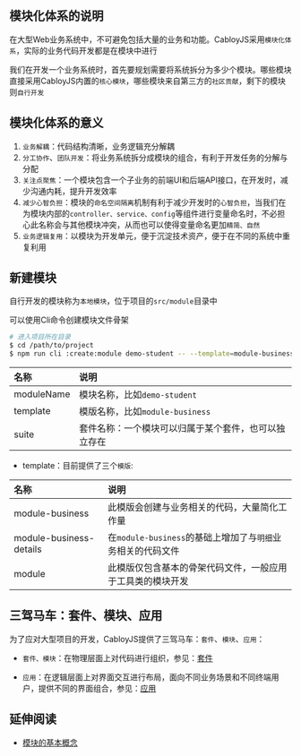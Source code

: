 ## 模块化体系的说明

在大型Web业务系统中，不可避免包括大量的业务和功能。CabloyJS采用`模块化体系`，实际的业务代码开发都是在模块中进行

我们在开发一个业务系统时，首先要规划需要将系统拆分为多少个模块。哪些模块直接采用CabloyJS内置的`核心模块`，哪些模块来自第三方的`社区贡献`，剩下的模块则`自行开发`

## 模块化体系的意义

1. `业务解耦`：代码结构清晰，业务逻辑充分解耦
2. `分工协作`、`团队开发`：将业务系统拆分成模块的组合，有利于开发任务的分解与分配
3. `关注点聚焦`：一个模块包含一个子业务的前端UI和后端API接口，在开发时，减少沟通内耗，提升开发效率
4. `减少心智负担`：模块的`命名空间隔离`机制有利于减少开发时的`心智负担`，当我们在为模块内部的`controller、service、config`等组件进行变量命名时，不必担心此名称会与其他模块冲突，从而也可以使得变量命名更加`精简、自然`
5. `业务逻辑复用`：以模块为开发单元，便于沉淀技术资产，便于在不同的系统中重复利用

## 新建模块

自行开发的模块称为`本地模块`，位于项目的`src/module`目录中

可以使用Cli命令创建模块文件骨架

``` bash
# 进入项目所在目录
$ cd /path/to/project
$ npm run cli :create:module demo-student -- --template=module-business --suite=
```

| **名称** | **说明** |
|:---|:---|
| moduleName | 模块名称，比如`demo-student` |
| template | 模版名称，比如`module-business` |
| suite | 套件名称：一个模块可以归属于某个套件，也可以独立存在 |

* template：目前提供了三个`模版`:

| **名称** | **说明** |
|:---|:---|
| module-business | 此模版会创建与业务相关的代码，大量简化工作量 |
| module-business-details | 在`module-business`的基础上增加了与`明细`业务相关的代码文件 |
| module | 此模版仅包含基本的骨架代码文件，一般应用于工具类的模块开发 |

## **三驾马车：套件、模块、应用**

为了应对大型项目的开发，CabloyJS提供了三驾马车：`套件`、`模块`、`应用`：

* `套件、模块`：在物理层面上对代码进行组织，参见：[套件](https://cabloy.com/zh-cn/articles/suite-basic.html)

* `应用`：在逻辑层面上对界面交互进行布局，面向不同业务场景和不同终端用户，提供不同的界面组合，参见：[应用](https://cabloy.com/zh-cn/articles/app-introduce.html)

## 延伸阅读

* [模块的基本概念](https://cabloy.com/zh-cn/articles/module-basic.html)